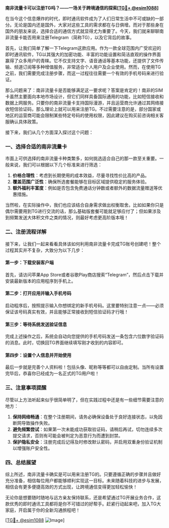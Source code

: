 **南非流量卡可以注册TG吗？——一场关于跨境通信的探索[[TG💪+ @esim1088](https://t.me/s/esim1088)]**

在当今这个信息爆炸的时代，即时通讯软件成为了人们日常生活中不可或缺的一部分。无论是国内还是国外，大家对这些工具的需求都在与日俱增。而对于那些身在国外的朋友来说，选择合适的通信方式就显得尤为重要了。今天，我们就来聊聊南非流量卡能否用来注册Telegram（简称TG），以及它背后的故事。

首先，让我们简单了解一下Telegram这款应用。作为一款全球范围内广受欢迎的即时通讯软件，TG以其强大的加密功能、丰富的功能设置和简洁直观的操作界面赢得了众多用户的青睐。它不仅支持文字、语音通话等基本功能，还提供了文件传输、频道订阅等多种增值服务，非常适合个人用户及企业使用。然而，在使用TG之前，我们需要完成注册步骤，而这一过程往往需要一个有效的手机号码来进行验证。

那么问题来了：南非流量卡是否能够满足这一要求呢？答案是肯定的！南非的SIM卡虽然主要面向本地市场设计，但它们同样具备国际通用的功能，比如短信接收和数据上网服务。只要你的南非流量卡支持国际漫游，并且运营商允许通过其网络接收短信验证码，那么理论上就可以用来注册TG。不过需要注意的是，部分国家或地区的运营商可能会限制某些特定号码的使用权限，因此建议在购买前咨询相关客服确认具体政策。

接下来，我们从几个方面深入探讨这个问题：

### 一、选择合适的南非流量卡

市面上可供选择的南非流量卡种类繁多，如何挑选适合自己的那一款至关重要。一般来说，我们可以根据以下几个标准来进行筛选：
1. **价格合理性**：考虑到长期使用的成本效益，尽量寻找性价比高的产品。
2. **覆盖范围广泛性**：确保所选套餐能够在目标区域提供稳定的服务体验。
3. **额外福利丰富度**：例如是否包含免费通话分钟数或者额外的数据流量赠送等优惠措施。

当然啦，在实际操作中，我们也应该结合自身需求做出权衡取舍。比如如果你只是偶尔需要用到TG进行交流的话，那么基础版套餐可能就足够应付了；但如果涉及到频繁发送大体积文件之类的情况，则最好考虑更高阶版本哦！

### 二、注册流程详解

接下来，让我们一起来看看具体该如何利用南非流量卡完成TG账号创建吧！整个过程其实并不复杂，大致分为以下几步：

#### 第一步：下载安装客户端
首先，请访问苹果App Store或者谷歌Play商店搜索“Telegram”，然后点击下载并安装最新版本的应用程序到手机上。

#### 第二步：打开应用并输入手机号码
启动程序后，按照提示输入你想绑定的新手机号码。这里要特别注意一点——必须保证该号码真实有效，并且能够正常接收到短信验证码才行哦！

#### 第三步：等待系统发送验证信息
完成上述操作之后，系统会自动向您提供的手机号码发送一条包含六位数字验证码的消息。此时，切换回TG界面继续填写刚才收到的内容即可。

#### 第四步：设置个人信息并开始使用
最后一步就是完善个人资料啦！包括头像、昵称等等都可以自由定制。当所有设置完毕后，恭喜你已经成为一名正式的TG用户啦！

### 三、注意事项提醒

尽管以上方法听起来似乎很简单明了，但在实践过程中还是有一些细节需要注意的地方：

1. **保持网络畅通**：在整个注册期间，请务必确保设备处于良好连接状态，以免因断网导致操作失败。
2. **避免频繁尝试**：如果第一次未能成功获取验证码，请稍后再试，切勿连续多次提交请求，否则有可能会被判定为恶意行为而遭到封禁。
3. **保护隐私安全**：注册完成后记得及时修改默认密码，并启用双重身份验证机制以增强账户安全性。

### 四、总结展望

综上所述，南非流量卡确实是可以用来注册TG的。只要遵循正确的步骤并且做好充分准备，相信每位用户都能够顺利实现这一目标。未来随着科技的进步与发展，相信会有更多便捷高效的方式出现，让跨境通信变得更加轻松愉快！

无论你是想要随时随地与远方亲友保持联系，还是希望通过TG开展业务合作，这款优秀的即时通讯工具都将是你不可错过的好帮手。赶紧行动起来吧，加入TG大家庭，开启属于你的全新沟通旅程吧！

[[TG💪+ @esim1088](https://t.me/s/esim1088) ![Image](https://i.postimg.cc/4NQfJmqS/Snipaste-2025-05-13-00-14-12.png)]